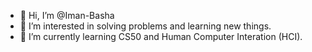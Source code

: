 - 👋 Hi, I’m @Iman-Basha
- 👀 I’m interested in solving problems and learning new things.
- 🌱 I’m currently learning CS50 and Human Computer Interation (HCI).

<!---
Iman-Basha/Iman-Basha is a ✨ special ✨ repository because its `README.md` (this file) appears on your GitHub profile.
You can click the Preview link to take a look at your changes.
--->
